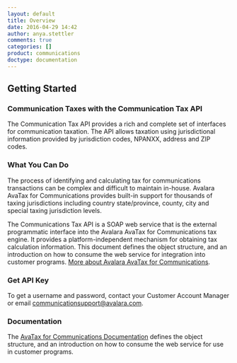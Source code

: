 ```yaml
---
layout: default
title: Overview
date: 2016-04-29 14:42
author: anya.stettler
comments: true
categories: []
product: communications
doctype: documentation
---
```

<h2>Getting Started</h2>
<h3>Communication Taxes with the Communication Tax API</h3>
The Communication Tax API provides a rich and complete set of interfaces for communication taxation. The API allows taxation using jurisdictional information provided by jurisdiction codes, NPANXX, address and ZIP codes.
<h3>What You Can Do</h3>
The process of identifying and calculating tax for communications transactions can be complex and difficult to maintain in-house. Avalara AvaTax for Communications provides built-in support for thousands of taxing jurisdictions including country state/province, county, city and special taxing jurisdiction levels.

The Communications Tax API is a SOAP web service that is the external programmatic interface into the Avalara AvaTax for Communications tax engine. It provides a platform-independent mechanism for obtaining tax calculation information. This document defines the object structure, and an introduction on how to consume the web service for integration into customer programs. <a href="https://www.avalara.com/products/communications-tax/">More about Avalara AvaTax for Communications</a>.
<h3>Get API Key</h3>
To get a username and password, contact your Customer Account Manager or email <a href="mailto:communicationsupport@avalara.com">communicationsupport@avalara.com</a>.
<h3>Documentation</h3>
The <a href="/communications/api-reference/">AvaTax for Communications Documentation</a> defines the object structure, and an introduction on how to consume the web service for use in customer programs.
